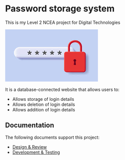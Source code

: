 # Password storage system

This is my Level 2 NCEA project for Digital Technologies

![alt text](images/readMeImage.png)

It is a database-connected website that allows users to:

- Allows storage of login details
- Allows deletion of login details
- Allows addition of login details

## Documentation

The following documents support this project:

- [Design & Review](docs/Design.md)
- [Development & Testing](docs/Development.md)

